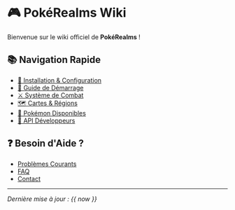 # 🎮 PokéRealms Wiki

Bienvenue sur le wiki officiel de **PokéRealms** !

## 📚 Navigation Rapide

- [🎯 Installation & Configuration](installation)
- [🚀 Guide de Démarrage](guide-debutant)
- [⚔️ Système de Combat](combat)
- [🗺️ Cartes & Régions](regions)
- [🐾 Pokémon Disponibles](pokemon)
- [🔧 API Développeurs](api)

## ❓ Besoin d'Aide ?

- [Problèmes Courants](depannage)
- [FAQ](faq)
- [Contact](contact)

---

*Dernière mise à jour : {{ now }}*
